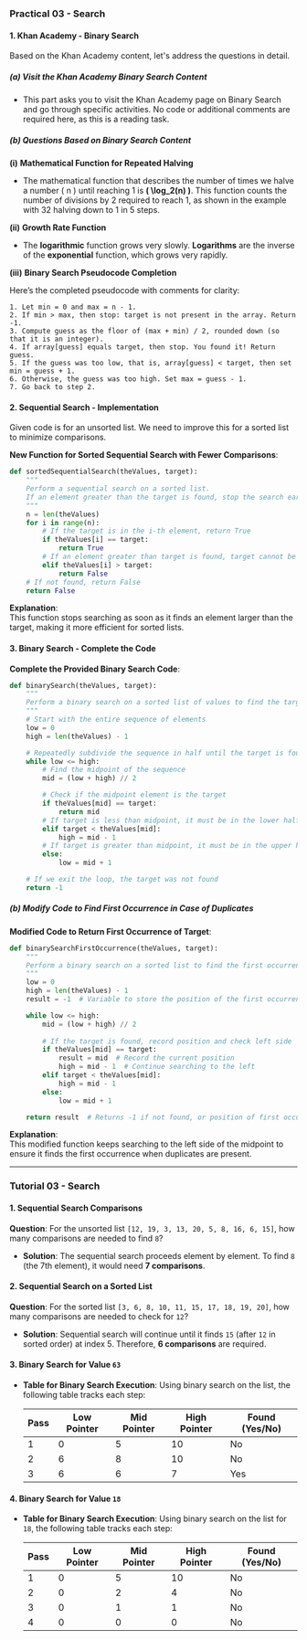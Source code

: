 ### Practical 03 - Search

#### 1. Khan Academy - Binary Search
Based on the Khan Academy content, let's address the questions in detail.

##### (a) Visit the Khan Academy Binary Search Content
- This part asks you to visit the Khan Academy page on Binary Search and go through specific activities. No code or additional comments are required here, as this is a reading task.

##### (b) Questions Based on Binary Search Content

**(i)** **Mathematical Function for Repeated Halving**  
   - The mathematical function that describes the number of times we halve a number \( n \) until reaching 1 is **\( \log_2(n) \)**. This function counts the number of divisions by 2 required to reach 1, as shown in the example with 32 halving down to 1 in 5 steps.

**(ii)** **Growth Rate Function**  
   - The **logarithmic** function grows very slowly. **Logarithms** are the inverse of the **exponential** function, which grows very rapidly.

**(iii)** **Binary Search Pseudocode Completion**

   Here’s the completed pseudocode with comments for clarity:

   ```plaintext
   1. Let min = 0 and max = n - 1.
   2. If min > max, then stop: target is not present in the array. Return -1.
   3. Compute guess as the floor of (max + min) / 2, rounded down (so that it is an integer).
   4. If array[guess] equals target, then stop. You found it! Return guess.
   5. If the guess was too low, that is, array[guess] < target, then set min = guess + 1.
   6. Otherwise, the guess was too high. Set max = guess - 1.
   7. Go back to step 2.
   ```

#### 2. Sequential Search - Implementation
   Given code is for an unsorted list. We need to improve this for a sorted list to minimize comparisons.

   **New Function for Sorted Sequential Search with Fewer Comparisons**:
   
   ```python
   def sortedSequentialSearch(theValues, target):
       """
       Perform a sequential search on a sorted list.
       If an element greater than the target is found, stop the search early.
       """
       n = len(theValues)
       for i in range(n):
           # If the target is in the i-th element, return True
           if theValues[i] == target:
               return True
           # If an element greater than target is found, target cannot be present
           elif theValues[i] > target:
               return False
       # If not found, return False
       return False
   ```

   **Explanation**:  
   This function stops searching as soon as it finds an element larger than the target, making it more efficient for sorted lists.

#### 3. Binary Search - Complete the Code

   **Complete the Provided Binary Search Code**:
   
   ```python
   def binarySearch(theValues, target):
       """
       Perform a binary search on a sorted list of values to find the target.
       """
       # Start with the entire sequence of elements
       low = 0
       high = len(theValues) - 1

       # Repeatedly subdivide the sequence in half until the target is found
       while low <= high:
           # Find the midpoint of the sequence
           mid = (low + high) // 2

           # Check if the midpoint element is the target
           if theValues[mid] == target:
               return mid
           # If target is less than midpoint, it must be in the lower half
           elif target < theValues[mid]:
               high = mid - 1
           # If target is greater than midpoint, it must be in the upper half
           else:
               low = mid + 1

       # If we exit the loop, the target was not found
       return -1
   ```

##### (b) Modify Code to Find First Occurrence in Case of Duplicates

   **Modified Code to Return First Occurrence of Target**:
   
   ```python
   def binarySearchFirstOccurrence(theValues, target):
       """
       Perform a binary search on a sorted list to find the first occurrence of the target.
       """
       low = 0
       high = len(theValues) - 1
       result = -1  # Variable to store the position of the first occurrence

       while low <= high:
           mid = (low + high) // 2
           
           # If the target is found, record position and check left side
           if theValues[mid] == target:
               result = mid  # Record the current position
               high = mid - 1  # Continue searching to the left
           elif target < theValues[mid]:
               high = mid - 1
           else:
               low = mid + 1

       return result  # Returns -1 if not found, or position of first occurrence
   ```

   **Explanation**:  
   This modified function keeps searching to the left side of the midpoint to ensure it finds the first occurrence when duplicates are present.

---

### Tutorial 03 - Search

#### 1. Sequential Search Comparisons
   **Question**: For the unsorted list `[12, 19, 3, 13, 20, 5, 8, 16, 6, 15]`, how many comparisons are needed to find `8`?

   - **Solution**: The sequential search proceeds element by element. To find `8` (the 7th element), it would need **7 comparisons**.

#### 2. Sequential Search on a Sorted List
   **Question**: For the sorted list `[3, 6, 8, 10, 11, 15, 17, 18, 19, 20]`, how many comparisons are needed to check for `12`?

   - **Solution**: Sequential search will continue until it finds `15` (after `12` in sorted order) at index 5. Therefore, **6 comparisons** are required.

#### 3. Binary Search for Value `63`
   - **Table for Binary Search Execution**:
     Using binary search on the list, the following table tracks each step:

     | Pass | Low Pointer | Mid Pointer | High Pointer | Found (Yes/No) |
     |------|-------------|-------------|--------------|----------------|
     | 1    | 0           | 5           | 10           | No             |
     | 2    | 6           | 8           | 10           | No             |
     | 3    | 6           | 6           | 7            | Yes            |

#### 4. Binary Search for Value `18`
   - **Table for Binary Search Execution**:
     Using binary search on the list for `18`, the following table tracks each step:

     | Pass | Low Pointer | Mid Pointer | High Pointer | Found (Yes/No) |
     |------|-------------|-------------|--------------|----------------|
     | 1    | 0           | 5           | 10           | No             |
     | 2    | 0           | 2           | 4            | No             |
     | 3    | 0           | 1           | 1            | No             |
     | 4    | 0           | 0           | 0            | No             |

